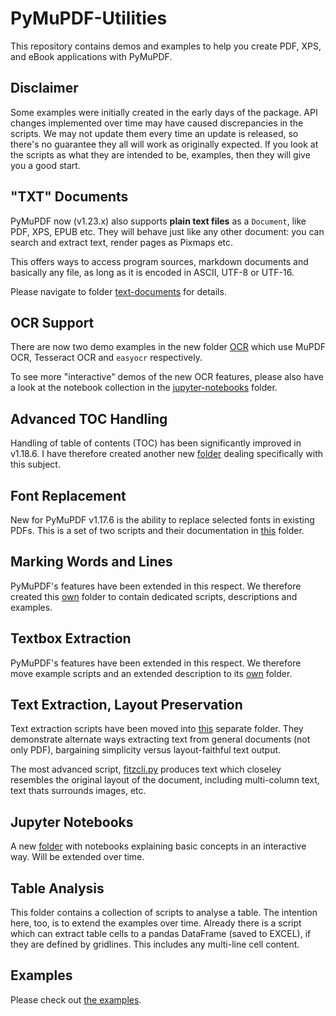 # PyMuPDF-Utilities
This repository contains demos and examples to help you create PDF, XPS, and eBook applications with PyMuPDF.

## Disclaimer

Some examples were initially created in the early days of the package. API changes implemented over time may have caused discrepancies in the scripts. We may not update them every time an update is released, so there's no guarantee they all will work as originally expected. If you look at the scripts as what they are intended to be, examples, then they will give you a good start.

## "TXT" Documents
PyMuPDF now (v1.23.x) also supports **plain text files** as a `Document`, like PDF, XPS, EPUB etc. They will behave just like any other document: you can search and extract text, render pages as Pixmaps etc.

This offers ways to access program sources, markdown documents and basically any file, as long as it is encoded in ASCII, UTF-8 or UTF-16.

Please navigate to folder [text-documents](https://github.com/pymupdf/PyMuPDF-Utilities/tree/master/text-documents) for details.


## OCR Support
There are now two demo examples in the new folder [OCR](https://github.com/pymupdf/PyMuPDF-Utilities/tree/master/OCR) which use MuPDF OCR, Tesseract OCR and `easyocr` respectively.

To see more "interactive" demos of the new OCR features, please also have a look at the notebook collection in the [jupyter-notebooks](https://github.com/pymupdf/PyMuPDF-Utilities/tree/master/jupyter-notebooks) folder.

## Advanced TOC Handling
Handling of table of contents (TOC) has been significantly improved in v1.18.6. I have therefore created another new [folder](https://github.com/pymupdf/PyMuPDF-Utilities/tree/master/advanced-toc) dealing specifically with this subject.

## Font Replacement
New for PyMuPDF v1.17.6 is the ability to replace selected fonts in existing PDFs. This is a set of two scripts and their documentation in [this](https://github.com/pymupdf/PyMuPDF-Utilities/tree/master/font-replacement) folder.

## Marking Words and Lines
PyMuPDF's features have been extended in this respect. We therefore created this [own](https://github.com/pymupdf/PyMuPDF-Utilities/tree/master/word&line-marking) folder to contain dedicated scripts, descriptions and examples.

## Textbox Extraction
PyMuPDF's features have been extended in this respect. We therefore move example scripts and an extended description to its [own](https://github.com/pymupdf/PyMuPDF-Utilities/tree/master/textbox-extraction) folder.

## Text Extraction, Layout Preservation
Text extraction scripts have been moved into [this](https://github.com/pymupdf/PyMuPDF-Utilities/tree/master/text-extraction) separate folder. They demonstrate alternate ways extracting text from general documents (not only PDF), bargaining simplicity versus layout-faithful text output.

The most advanced script, [fitzcli.py](https://github.com/pymupdf/PyMuPDF-Utilities/blob/master/text-extraction/fitzcli.py) produces text which closeley resembles the original layout of the document, including multi-column text, text thats surrounds images, etc.

## Jupyter Notebooks

A new [folder](https://github.com/pymupdf/PyMuPDF-Utilities/tree/master/jupyter-notebooks) with notebooks explaining basic concepts in an interactive way. Will be extended over time.

## Table Analysis

This folder contains a collection of scripts to analyse a table. The intention here, too, is to extend the examples over time.
Already there is a script which can extract table cells to a pandas DataFrame (saved to EXCEL), if they are defined by gridlines. This includes any multi-line cell content.


## Examples

Please check out [the examples](https://github.com/pymupdf/PyMuPDF-Utilities/tree/master/examples).